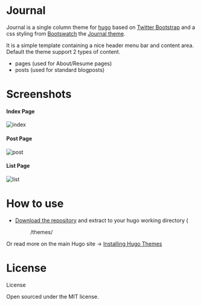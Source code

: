 Journal
==================

Journal is a single column theme for [hugo](http://hugo.spf13.com/) based on [Twitter Bootstrap](http://getbootstrap.com/) and a css styling from [Bootswatch](http://bootswatch.com/) the [Journal theme](http://bootswatch.com/journal/).

It is a simple template containing a nice header menu bar and content area. Default the theme support 2 types of content.

* pages (used for About/Resume pages)
* posts (used for standard blogposts)

# Screenshots

#### Index Page
![index](http://mpas.github.io/img/hugo-journal/index.png)

#### Post Page
![post](http://mpas.github.io/img/hugo-journal/post.png)

#### List Page
![list](http://mpas.github.io/img/hugo-journal/list.png)

# How to use
* [Download the repository](https://github.com/mpas/hugo-journal/archive/master.zip) and extract to your hugo working directory (<dir>/themes/<themename>

Or read more on the main Hugo site -> [Installing Hugo Themes](http://hugo.spf13.com/themes/installing)

# License
License

Open sourced under the MIT license.
